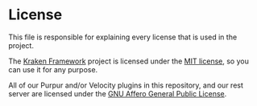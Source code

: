 # License

This file is responsible for explaining every license that is used in the project.

The [Kraken Framework][kraken] project is licensed under the [MIT license][mit], so you can use it for any purpose.

All of our Purpur and/or Velocity plugins in this repository, and our rest server are licensed under the [GNU Affero General Public License][agpl].

[kraken]: https://github.com/HexaliteNetwork/java-edition-network/tree/main/kraken

[mit]: https://github.com/HexaliteNetwork/java-edition-network/blob/main/licenses/MIT.txt

[agpl]: https://github.com/HexaliteNetwork/java-edition-network/blob/main/licenses/AGPL-3.0.txt